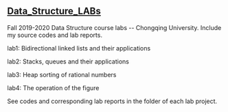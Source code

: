 ## [Data_Structure_LABs](https://github.com/JiaxuanCai/Data_Structure_LABs)

Fall 2019-2020 Data Structure course labs -- Chongqing University. Include my source codes and lab reports.

lab1: Bidirectional linked lists and their applications

lab2: Stacks, queues and their applications

lab3: Heap sorting of rational numbers

lab4: The operation of the figure

See codes and corresponding lab reports in the folder of each lab project.

